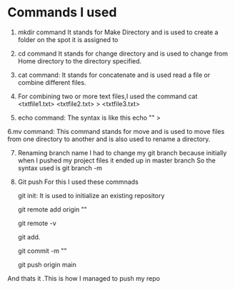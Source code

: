 # Commands I used


1. mkdir command
      It stands for Make Directory and is used to create a folder on the spot it is assigned to
      
2. cd command 
      It stands for change directory and is used to change from Home directory to the directory specified.
      
3. cat command:
      It stands for concatenate and is used read a file or combine different files.
      
 4. For combining two or more text files,I used the command
      cat <txtfile1.txt> <txtfile2.txt> > <txtfile3.txt>
   
5. echo command:
      The syntax is like this echo "<Your message>" > <textfile>
  
6.mv command:
      This command stands for move and is used to move files from one directory to another and is also used to rename a directory.

7. Renaming branch name
      I had to change my git branch because initially when I pushed my project files it ended up in master branch
      So the syntax used is
      git branch -m <old><new>
  
8. Git push
      For this I used these commnads
      
      git init:
               It is used to initialize an existing repository
       
      git remote add origin "<Link of your repo>"
  
      git remote -v
  
      git add.
     
      git commit -m "<Yourcommit>"
  
      git push origin main
  
  
  
  
  And thats it .This is how I managed to push my repo
